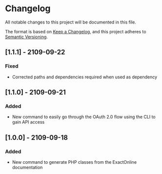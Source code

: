 # Changelog
All notable changes to this project will be documented in this file.

The format is based on [Keep a Changelog](https://keepachangelog.com/en/1.0.0/),
and this project adheres to [Semantic Versioning](https://semver.org/spec/v2.0.0.html).

## [1.1.1] - 2109-09-22
### Fixed
- Corrected paths and dependencies required when used as dependency


## [1.1.0] - 2109-09-21
### Added
- New command to easily go through the OAuth 2.0 flow using the CLI to gain API access

## [1.0.0] - 2109-09-18
### Added
- New command to generate PHP classes from the ExactOnline documentation